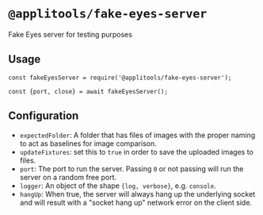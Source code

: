# `@applitools/fake-eyes-server`

Fake Eyes server for testing purposes

## Usage

```
const fakeEyesServer = require('@applitools/fake-eyes-server');

const {port, close} = await fakeEyesServer();
```

## Configuration

- `expectedFolder`: A folder that has files of images with the proper naming to act as baselines for image comparison.
- `updateFixtures`: set this to `true` in order to save the uploaded images to files.
- `port`: The port to run the server. Passing `0` or not passing will run the server on a random free port.
- `logger`: An object of the shape `{log, verbose}`, e.g. `console`.
- `hangUp`: When true, the server will always hang up the underlying socket and will result with a "socket hang up" network error on the client side.
